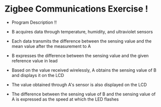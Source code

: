 # Zigbee Communications Exercise !

- Program Description !!

- B acquires data through temperature, humidity, and ultraviolet sensors
- Each data transmits the difference between the sensing value and the mean value after the measurement to A
- B expresses the difference between the sensing value and the given reference value in lead
- Based on the value received wirelessly, A obtains the sensing value of B and displays it on the LCD
- The value obtained through A's sensor is also displayed on the LCD
- The difference between the sensing value of B and the sensing value of A is expressed as the speed at which the LED flashes